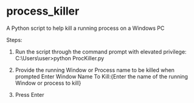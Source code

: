 # process_killer
A Python script to help kill a running process on a Windows PC

Steps:
1. Run the script through the command prompt with elevated privilege:
C:\Users\user>python ProcKiller.py

2. Provide the running Window or Process name to be killed when prompted
Enter Window Name To Kill:{Enter the name of the running Window or process to kill}

3. Press Enter
